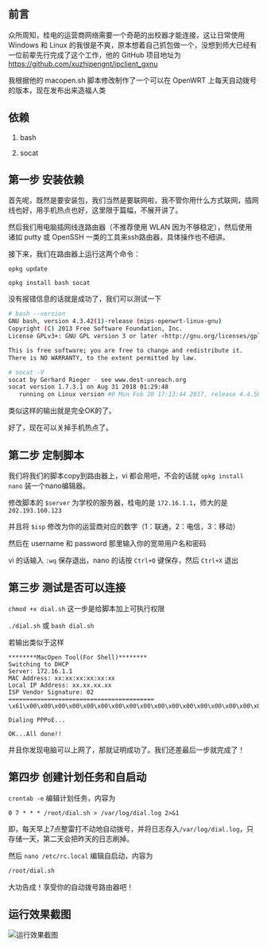 ## 前言

众所周知，桂电的运营商网络需要一个奇葩的出校器才能连接，这让日常使用 Windows 和 Linux 的我很是不爽，原本想着自己抓包做一个，没想到师大已经有一位前辈先行完成了这个工作，他的 GitHub 项目地址为 https://github.com/xuzhipengnt/ipclient_gxnu

我根据他的 macopen.sh 脚本修改制作了一个可以在 OpenWRT 上每天自动拨号的版本，现在发布出来造福人类

## 依赖

1. bash

2. socat

## 第一步 安装依赖

首先呢，既然是要安装包，我们当然是要联网啦，我不管你用什么方式联网，插网线也好，用手机热点也好，这里限于篇幅，不展开讲了。

然后我们用电脑插网线连路由器（不推荐使用 WLAN 因为不够稳定），然后使用诸如 putty 或 OpenSSH 一类的工具来ssh路由器，具体操作也不细讲。

接下来，我们在路由器上运行这两个命令：

`opkg update`

`opkg install bash socat`

没有报错信息的话就是成功了，我们可以测试一下

```bash
# bash --version
GNU bash, version 4.3.42(1)-release (mips-openwrt-linux-gnu)
Copyright (C) 2013 Free Software Foundation, Inc.
License GPLv3+: GNU GPL version 3 or later <http://gnu.org/licenses/gpl.html>

This is free software; you are free to change and redistribute it.
There is NO WARRANTY, to the extent permitted by law.

```

```bash
# socat -V
socat by Gerhard Rieger - see www.dest-unreach.org
socat version 1.7.3.1 on Aug 31 2018 01:29:48
   running on Linux version #0 Mon Feb 20 17:13:44 2017, release 4.4.50, machine mips
```

类似这样的输出就是完全OK的了。

好了，现在可以关掉手机热点了。

## 第二步 定制脚本

我们将我们的脚本copy到路由器上，vi 都会用吧，不会的话就 `opkg install nano` 装一个nano编辑器。

修改脚本的 `$server` 为学校的服务器，桂电的是 `172.16.1.1`，师大的是 `202.193.160.123`

并且将 `$isp` 修改为你的运营商对应的数字（1：联通，2：电信，3：移动）

然后在 username 和 password 那里输入你的宽带用户名和密码

vi 的话输入 `:wq` 保存退出，nano 的话按 `Ctrl+O` 键保存，然后 `Ctrl+X` 退出


## 第三步 测试是否可以连接

`chmod +x dial.sh` 这一步是给脚本加上可执行权限

`./dial.sh` 或 `bash dial.sh`

若输出类似于这样

```
********MacOpen Tool(For Shell)********
Switching to DHCP
Server: 172.16.1.1
MAC Address: xx:xx:xx:xx:xx:xx
Local IP Address: xx.xx.xx.xx
ISP Vendor Signature: 02
=========================================
\x61\x00\x00\x00\x00\x00\x00\x00\x00\x00\x00\x00\x00\x00\x00\x00\x00\x00\x00\x00\x00\x00\x00\x00\x00\x00\x00\x00\x00\x00\x00\x00\x00\x00\x32\x30\x3a\x44\x43\x3a\x39\x38\x3a\x39\x38\x3a\x41\x44\x3a\x43\x44\x00\x00\x00\x02\x00\x42\x76\xc5\x1d

Dialing PPPoE...

OK...All done!!
```

并且你发现电脑可以上网了，那就证明成功了。我们还差最后一步就完成了！

## 第四步 创建计划任务和自启动

`crontab -e` 编辑计划任务，内容为

```
0 7 * * * /root/dial.sh > /var/log/dial.log 2>&1
```

即，每天早上7点整雷打不动地自动拨号，并将日志存入`/var/log/dial.log`，只存储一天，第二天会把昨天的日志刷掉。

然后 `nano /etc/rc.local` 编辑自启动，内容为

```bash
/root/dial.sh
```

大功告成！享受你的自动拨号路由器吧！
## 运行效果截图
![运行效果截图](https://tuchuang001.com/images/2018/10/13/TIM20181013143827.png)
